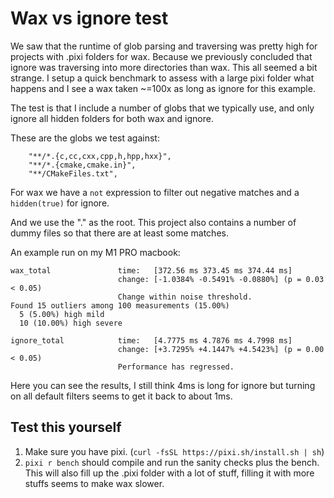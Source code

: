 # Wax vs ignore test

We saw that the runtime of glob parsing and traversing was pretty high for projects with .pixi folders for wax.
Because we previously concluded that ignore was traversing into more directories than wax.
This all seemed a bit strange.
I setup a quick benchmark to assess with a large pixi folder what happens and I see a wax taken ~=100x as long as ignore
for this example.

The test is that I include a number of globs that we typically use, and only ignore all hidden folders for both wax and ignore.

These are the globs we test against:

```
    "**/*.{c,cc,cxx,cpp,h,hpp,hxx}",
    "**/*.{cmake,cmake.in}",
    "**/CMakeFiles.txt",
```

For wax we have a `not` expression to filter out negative matches and a `hidden(true)` for ignore.

And we use the "." as the root.
This project also contains a number of dummy files so that there are at least some matches.

An example run on my M1 PRO macbook:

```
wax_total               time:   [372.56 ms 373.45 ms 374.44 ms]
                        change: [-1.0384% -0.5491% -0.0880%] (p = 0.03 < 0.05)
                        Change within noise threshold.
Found 15 outliers among 100 measurements (15.00%)
  5 (5.00%) high mild
  10 (10.00%) high severe

ignore_total            time:   [4.7775 ms 4.7876 ms 4.7998 ms]
                        change: [+3.7295% +4.1447% +4.5423%] (p = 0.00 < 0.05)
                        Performance has regressed.
```

Here you can see the results, I still think 4ms is long for ignore but turning on all default filters seems to get it back to about 1ms.

## Test this yourself

1. Make sure you have pixi. (`curl -fsSL https://pixi.sh/install.sh | sh`)
2. `pixi r bench` should compile and run the sanity checks plus the bench. This will also fill up the .pixi folder with a lot of stuff, filling it with more stuffs seems to make wax slower.

